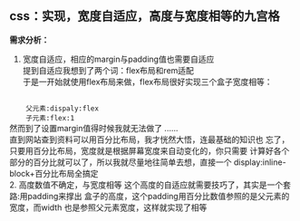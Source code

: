 css：实现，宽度自适应，高度与宽度相等的九宫格
--
<b>需求分析：</b>
1. 宽度自适应，相应的margin与padding值也需要自适应  
提到自适应我想到了两个词：flex布局和rem适配  
于是一开始就使用flex布局来做，flex布局很好实现三个盒子宽度相等：  
<code>
    父元素:dispaly:flex  
    子元素:flex:1
</code>  
然而到了设置margin值得时候我就无法做了  
......  
<br>
直到网站查到资料可以用百分比布局，我才恍然大悟，连最基础的知识也
忘了，只要用百分比布局，宽度就是根据屏幕宽度来自动变化的，你只需要
计算好各个部分的百分比就可以了，所以我就尽量地往简单去想，直接一个
display:inline-block+百分比布局全搞定  
<br>
2.  高度数值不确定，与宽度相等  
这个高度的自适应就需要技巧了，其实是一个套路:用padding来撑出
盒子的高度，这个padding用百分比数值参照的是父元素的宽度，而width
也是参照父元素宽度，这样就实现了相等
